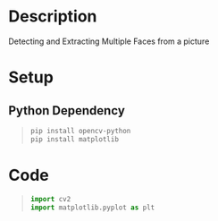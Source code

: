 # Description
Detecting and Extracting Multiple Faces from a picture
# Setup

## Python Dependency


> ``` bash
> pip install opencv-python
> pip install matplotlib
> ```




# Code
> ``` python
> import cv2
> import matplotlib.pyplot as plt
> ```